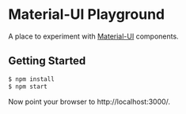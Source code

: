 Material-UI Playground
======================
A place to experiment with [Material-UI](https://github.com/mui-org/material-ui) components.

Getting Started
---------------
```bash
$ npm install
$ npm start
```

Now point your browser to http://localhost:3000/.
